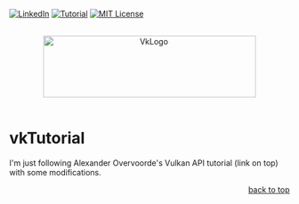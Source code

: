 
<!-- PROJECT SHIELDS -->
[![LinkedIn][linkedin-shield]][linkedin-url]
[![Tutorial][tutorial-shield]][tutorial-url]
[![MIT License][license-shield]][license-url]

<!-- TITLE -->
<br />
<div align="center">
	<a href="https://www.vulkan.org/">
		<img src="https://www.vulkan.org/user/images/vulkna-logo.png" alt="VkLogo" width="382" height="111">
	</a>
</div>
<br />
<h1>vkTutorial</h1>
<p>I'm just following Alexander Overvoorde's Vulkan API tutorial (link on top) with some modifications.</p>

<!-- FOOTER -->
<p align="right"><a href="#top">back to top</a></p>

<!-- MARKDOWN LINKS -->
[linkedin-shield]: https://img.shields.io/badge/-LinkedIn-black.svg?style=for-the-badge&logo=linkedin&colorB=555
[linkedin-url]: https://www.linkedin.com/in/ezequielnicol%C3%A1sfogar97/
[tutorial-shield]: https://img.shields.io/badge/-Tutorial-black.svg?style=for-the-badge&logo=vulkan&colorB=555
[tutorial-url]: https://vulkan-tutorial.com/
[license-shield]: https://img.shields.io/github/license/ezenicofogar/vkTutorial.svg?style=for-the-badge
[license-url]: https://github.com/ezenicofogar/vkTutorial/blob/master/LICENSE.txt
